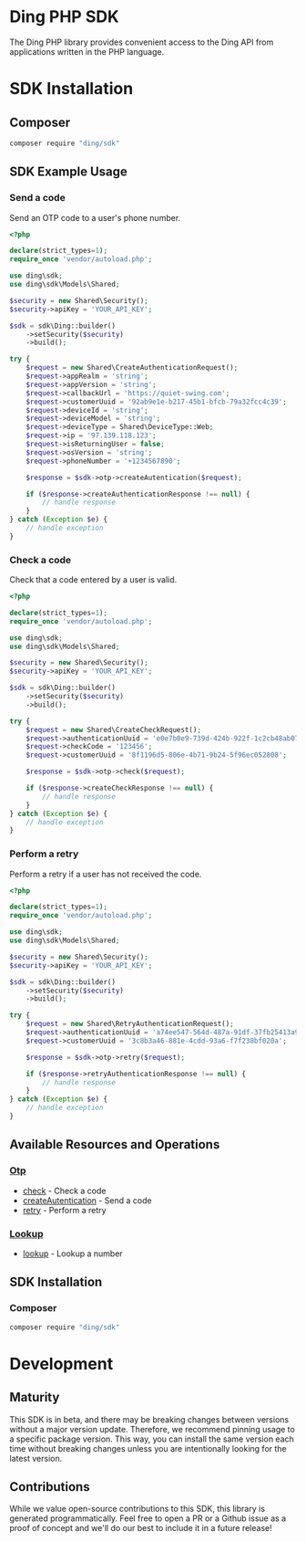 # Ding PHP SDK

The Ding PHP library provides convenient access to the Ding API from applications written in the PHP language.

# SDK Installation

## Composer

```bash
composer require "ding/sdk"
```

<!-- End SDK Installation -->

## SDK Example Usage

<!-- Start SDK Example Usage -->
### Send a code

Send an OTP code to a user's phone number.


```php
<?php

declare(strict_types=1);
require_once 'vendor/autoload.php';

use ding\sdk;
use ding\sdk\Models\Shared;

$security = new Shared\Security();
$security->apiKey = 'YOUR_API_KEY';

$sdk = sdk\Ding::builder()
    ->setSecurity($security)
    ->build();

try {
    $request = new Shared\CreateAuthenticationRequest();
    $request->appRealm = 'string';
    $request->appVersion = 'string';
    $request->callbackUrl = 'https://quiet-swing.com';
    $request->customerUuid = '92ab9e1e-b217-45b1-bfcb-79a32fcc4c39';
    $request->deviceId = 'string';
    $request->deviceModel = 'string';
    $request->deviceType = Shared\DeviceType::Web;
    $request->ip = '97.139.118.123';
    $request->isReturningUser = false;
    $request->osVersion = 'string';
    $request->phoneNumber = '+1234567890';

    $response = $sdk->otp->createAutentication($request);

    if ($response->createAuthenticationResponse !== null) {
        // handle response
    }
} catch (Exception $e) {
    // handle exception
}

```

### Check a code

Check that a code entered by a user is valid.


```php
<?php

declare(strict_types=1);
require_once 'vendor/autoload.php';

use ding\sdk;
use ding\sdk\Models\Shared;

$security = new Shared\Security();
$security->apiKey = 'YOUR_API_KEY';

$sdk = sdk\Ding::builder()
    ->setSecurity($security)
    ->build();

try {
    $request = new Shared\CreateCheckRequest();
    $request->authenticationUuid = 'e0e7b0e9-739d-424b-922f-1c2cb48ab077';
    $request->checkCode = '123456';
    $request->customerUuid = '8f1196d5-806e-4b71-9b24-5f96ec052808';

    $response = $sdk->otp->check($request);

    if ($response->createCheckResponse !== null) {
        // handle response
    }
} catch (Exception $e) {
    // handle exception
}

```

### Perform a retry

Perform a retry if a user has not received the code.


```php
<?php

declare(strict_types=1);
require_once 'vendor/autoload.php';

use ding\sdk;
use ding\sdk\Models\Shared;

$security = new Shared\Security();
$security->apiKey = 'YOUR_API_KEY';

$sdk = sdk\Ding::builder()
    ->setSecurity($security)
    ->build();

try {
    $request = new Shared\RetryAuthenticationRequest();
    $request->authenticationUuid = 'a74ee547-564d-487a-91df-37fb25413a91';
    $request->customerUuid = '3c8b3a46-881e-4cdd-93a6-f7f238bf020a';

    $response = $sdk->otp->retry($request);

    if ($response->retryAuthenticationResponse !== null) {
        // handle response
    }
} catch (Exception $e) {
    // handle exception
}

```
<!-- End SDK Example Usage -->

<!-- Start SDK Available Operations -->
## Available Resources and Operations


### [Otp](docs/sdks/otp/README.md)

* [check](docs/sdks/otp/README.md#check) - Check a code
* [createAutentication](docs/sdks/otp/README.md#createautentication) - Send a code
* [retry](docs/sdks/otp/README.md#retry) - Perform a retry

### [Lookup](docs/sdks/lookup/README.md)

* [lookup](docs/sdks/lookup/README.md#lookup) - Lookup a number
<!-- End SDK Available Operations -->

<!-- Start Dev Containers -->

<!-- End Dev Containers -->



<!-- Start SDK Installation -->
## SDK Installation

### Composer

```bash
composer require "ding/sdk"
```
<!-- End SDK Installation -->

<!-- Placeholder for Future Speakeasy SDK Sections -->

# Development

## Maturity

This SDK is in beta, and there may be breaking changes between versions without a major version update. Therefore, we recommend pinning usage
to a specific package version. This way, you can install the same version each time without breaking changes unless you are intentionally
looking for the latest version.

## Contributions

While we value open-source contributions to this SDK, this library is generated programmatically.
Feel free to open a PR or a Github issue as a proof of concept and we'll do our best to include it in a future release!
